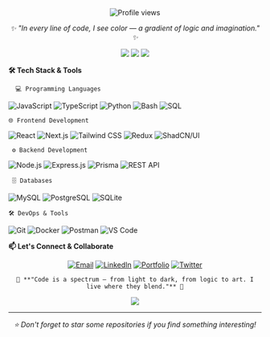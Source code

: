 

<div align="center">



<!-- Visitor Counter -->
<img src="https://komarev.com/ghpvc/?username=Abinet16&label=Profile+Views&color=8B5CF6&style=flat-square" alt="Profile views" />

<!-- Quote -->
<p>
  <i>✨ "In every line of code, I see color — a gradient of logic and imagination." ✨</i>
</p>

</div>



<p align="center">
  <img src="https://img.shields.io/badge/Software_Engineer-8B5CF6?style=for-the-badge&logo=atom&logoColor=white" />
  <img src="https://img.shields.io/badge/FullStack_Developer-00AEEF?style=for-the-badge&logo=fullstack&logoColor=white" />
  <img src="https://img.shields.io/badge/AI_Explorer-10B981?style=for-the-badge&logo=ai&logoColor=white" />
</p>


**🛠️ Tech Stack & Tools**

      💻 Programming Languages
![JavaScript](https://img.shields.io/badge/JavaScript-F7DF1E?style=for-the-badge&logo=javascript&logoColor=black)
![TypeScript](https://img.shields.io/badge/TypeScript-007ACC?style=for-the-badge&logo=typescript&logoColor=white)
![Python](https://img.shields.io/badge/Python-3776AB?style=for-the-badge&logo=python&logoColor=white)
![Bash](https://img.shields.io/badge/Shell_Script-4EAA25?style=for-the-badge&logo=gnu-bash&logoColor=white)
![SQL](https://img.shields.io/badge/SQL-4479A1?style=for-the-badge&logo=postgresql&logoColor=white)

    🌐 Frontend Development
![React](https://img.shields.io/badge/React-20232A?style=for-the-badge&logo=react&logoColor=61DAFB)
![Next.js](https://img.shields.io/badge/Next.js-000000?style=for-the-badge&logo=nextdotjs&logoColor=white)
![Tailwind CSS](https://img.shields.io/badge/Tailwind_CSS-38B2AC?style=for-the-badge&logo=tailwind-css&logoColor=white)
![Redux](https://img.shields.io/badge/Redux-764ABC?style=for-the-badge&logo=redux&logoColor=white)
![ShadCN/UI](https://img.shields.io/badge/ShadCN/UI-000000?style=for-the-badge&logo=ui&logoColor=white)

     ⚙️ Backend Development
![Node.js](https://img.shields.io/badge/Node.js-339933?style=for-the-badge&logo=nodedotjs&logoColor=white)
![Express.js](https://img.shields.io/badge/Express.js-000000?style=for-the-badge&logo=express&logoColor=white)
![Prisma](https://img.shields.io/badge/Prisma-2D3748?style=for-the-badge&logo=prisma&logoColor=white)
![REST API](https://img.shields.io/badge/REST_API-FF6C37?style=for-the-badge&logo=api&logoColor=white)

     🗄️ Databases
![MySQL](https://img.shields.io/badge/MySQL-4479A1?style=for-the-badge&logo=mysql&logoColor=white)
![PostgreSQL](https://img.shields.io/badge/PostgreSQL-4169E1?style=for-the-badge&logo=postgresql&logoColor=white)
![SQLite](https://img.shields.io/badge/SQLite-003B57?style=for-the-badge&logo=sqlite&logoColor=white)

    🛠️ DevOps & Tools
![Git](https://img.shields.io/badge/Git-F05032?style=for-the-badge&logo=git&logoColor=white)
![Docker](https://img.shields.io/badge/Docker-2496ED?style=for-the-badge&logo=docker&logoColor=white)
![Postman](https://img.shields.io/badge/Postman-FF6C37?style=for-the-badge&logo=postman&logoColor=white)
![VS Code](https://img.shields.io/badge/VS_Code-007ACC?style=for-the-badge&logo=visual-studio-code&logoColor=white)




 **📫 Let's Connect & Collaborate**

<div align="center">

[![Email](https://img.shields.io/badge/Email-8B5CF6?style=for-the-badge&logo=gmail&logoColor=white)](mailto:abinetshegaw@gmail.com)
[![LinkedIn](https://img.shields.io/badge/LinkedIn-00AEEF?style=for-the-badge&logo=linkedin&logoColor=white)](https://linkedin.com/in/abenetshegaw)
[![Portfolio](https://img.shields.io/badge/Portfolio-1E1E2E?style=for-the-badge&logo=vercel&logoColor=white)](https://abinet.netlify.app)
[![Twitter](https://img.shields.io/badge/Twitter-1DA1F2?style=for-the-badge&logo=twitter&logoColor=white)](https://twitter.com/Abinet16)

</div>



<div align="center">

    🌟 **"Code is a spectrum — from light to dark, from logic to art. I live where they blend."** 🌟

<img src="https://capsule-render.vercel.app/api?type=waving&color=gradient&height=100&section=footer&animation=fadeIn" />

</div>

---

<div align="center">

*⭐️ Don't forget to star some repositories if you find something interesting!*

</div>


